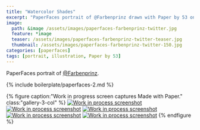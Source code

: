 ```yaml
---
title: "Watercolor Shades"
excerpt: "PaperFaces portrait of @Farbenprinz drawn with Paper by 53 on an iPad."
image: 
  path: &image /assets/images/paperfaces-farbenprinz-twitter.jpg 
  feature: *image
  teaser: /assets/images/paperfaces-farbenprinz-twitter-teaser.jpg
  thumbnail: /assets/images/paperfaces-farbenprinz-twitter-150.jpg
categories: [paperfaces]
tags: [portrait, illustration, Paper by 53]
---
```


PaperFaces portrait of [@Farbenprinz](https://twitter.com/farbenprinz).

{% include boilerplate/paperfaces-2.md %}

{% figure caption:"Work in progress screen captures Made with Paper." class:"gallery-3-col" %}
[![Work in process screenshot](/assets/images/paperfaces-farbenprinz-process-1-600.jpg)](/assets/images/paperfaces-farbenprinz-process-1-lg.jpg) [![Work in process screenshot](/assets/images/paperfaces-farbenprinz-process-2-600.jpg)](/assets/images/paperfaces-farbenprinz-process-2-lg.jpg) [![Work in process screenshot](/assets/images/paperfaces-farbenprinz-process-3-600.jpg)](/assets/images/paperfaces-farbenprinz-process-3-lg.jpg) [![Work in process screenshot](/assets/images/paperfaces-farbenprinz-process-4-600.jpg)](/assets/images/paperfaces-farbenprinz-process-4-lg.jpg) [![Work in process screenshot](/assets/images/paperfaces-farbenprinz-process-5-600.jpg)](/assets/images/paperfaces-farbenprinz-process-5-lg.jpg)
{% endfigure %}
